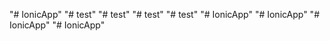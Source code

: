 "# IonicApp" 
"# test" 
"# test" 
"# test" 
"# test" 
"# IonicApp" 
"# IonicApp" 
"# IonicApp" 
"# IonicApp" 
